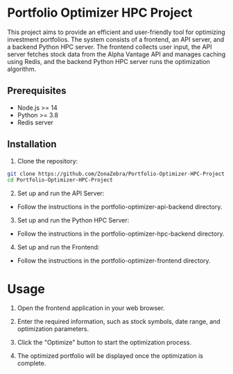 # Portfolio Optimizer HPC Project

This project aims to provide an efficient and user-friendly tool for optimizing investment portfolios. The system consists of a frontend, an API server, and a backend Python HPC server. The frontend collects user input, the API server fetches stock data from the Alpha Vantage API and manages caching using Redis, and the backend Python HPC server runs the optimization algorithm.

## Prerequisites

- Node.js >= 14
- Python >= 3.8
- Redis server

## Installation

1. Clone the repository:

```bash
git clone https://github.com/ZonaZebra/Portfolio-Optimizer-HPC-Project.git
cd Portfolio-Optimizer-HPC-Project
```

2. Set up and run the API Server:

- Follow the instructions in the portfolio-optimizer-api-backend directory.

3. Set up and run the Python HPC Server:

- Follow the instructions in the portfolio-optimizer-hpc-backend directory.

4. Set up and run the Frontend:

- Follow the instructions in the portfolio-optimizer-frontend directory.

# Usage

1. Open the frontend application in your web browser.

2. Enter the required information, such as stock symbols, date range, and optimization parameters.

3. Click the "Optimize" button to start the optimization process.

4. The optimized portfolio will be displayed once the optimization is complete.
